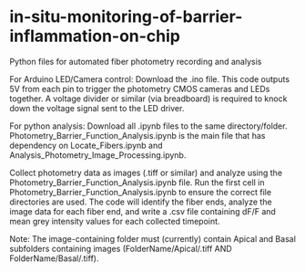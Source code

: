 # in-situ-monitoring-of-barrier-inflammation-on-chip

Python files for automated fiber photometry recording and analysis

For Arduino LED/Camera control:
Download the .ino file. This code outputs 5V from each pin to trigger the photometry CMOS cameras and LEDs together. A voltage divider or similar (via breadboard) is required to knock down the voltage signal sent to the LED driver.

For python analysis:
Download all .ipynb files to the same directory/folder. Photometry_Barrier_Function_Analysis.ipynb is the main file that has dependency on Locate_Fibers.ipynb and Analysis_Photometry_Image_Processing.ipynb.

Collect photometry data as images (.tiff or similar) and analyze using the Photometry_Barrier_Function_Analysis.ipynb file. Run the first cell in Photometry_Barrier_Function_Analysis.ipynb to ensure the correct file directories are used. The code will identify the fiber ends, analyze the image data for each fiber end, and write a .csv file containing dF/F and mean grey intensity values for each collected timepoint. 

Note: The image-containing folder must (currently) contain Apical and Basal subfolders containing images (FolderName/Apical/.tiff AND FolderName/Basal/.tiff).
